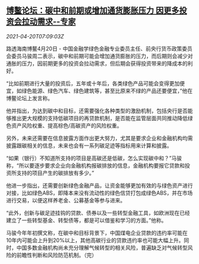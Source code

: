 <!--1618903862000-->
[博鳌论坛：碳中和前期或增加通货膨胀压力 因更多投资会拉动需求--专家](https://cn.reuters.com/article/boao-carbon-demand-inflation-0420-idCNKBS2C70NK)
------

<div><i>2021-04-20T07:09:03Z</i></div><p>路透海南博鳌4月20日 - 中国金融学绿色金融专业委员主任、前央行货币政策委员会委员马骏周二表示，碳中和前期可能会增加通货膨胀的压力，而后期则会减少对通胀的压力，因前期更多的投资会拉动需求，但后期会获得投资带来的降成本的利好。</p><p>“比如前期进行大量的投资后，五年或十年后，各类绿色产品可能会变得更加便宜，如绿色能源、绿色汽车、绿色建筑等，甚至比原来不绿的产品还要便宜，”他在博鳌论坛上发言称。</p><p>他并指出，为达到碳中和目标，还需要强化各种类型的激励机制，包括央行是否能够推出更大规模的支持低碳项目的再贷款机制，是否能在监管层面共同推动降低绿色资产风险权重、提高棕色/高碳资产的风险权重。</p><p>另外，未来还需要在信息披露方面作出更大努力，尤其是要求企业和金融机构均需披露跟碳相关的信息，未来也会有一系列碳足迹等指标用来计算和披露。</p><p>“如果（银行）不知道所支持的项目是高碳还是低碳，怎么实现碳中和？”马骏称，“所以要逐步要求企业向金融机构报碳排放的信息，金融机构要报它贷款和投资所支持的项目产生的碳排放有多少。”</p><p>他进一步指出，还需要创新绿色金融产品，让资金能够更加有效的与绿色资产进行对接，比如绿色ABS，即降本来没有流动性的绿色信贷打包成绿色ABS，并在市场进行交易，以便这样养老金、公募基金等参与进来。</p><p>“此外，创新与碳足迹挂钩的贷款、债券以及一些转型金融工具，如欧洲现在已经建立了一些转型基金、转型债等，都是可以借鉴和学习的方面。”他称。</p><p>马骏今年年初撰文称，在碳中和目标背景下，中国煤电企业贷款的违约率可能在10年内可能会上升到20%以上，其他高碳行业的贷款违约率也可能大幅上升。同时，中国多数金融机构尚未充分理解气候转型的相关风险，普遍缺乏对气候转型风险的前瞻性判断和风险防范机制。（完）</p>
